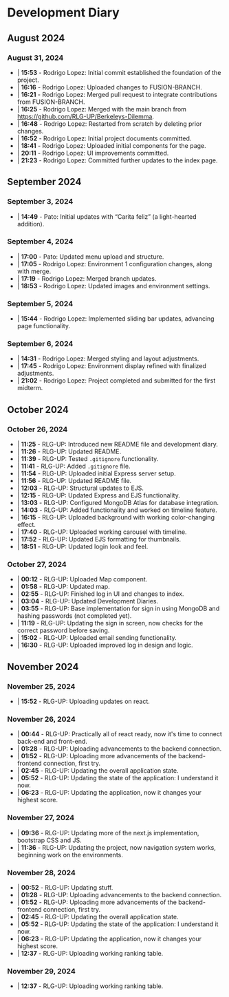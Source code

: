 # Development Diary

## August 2024
### August 31, 2024
- | **15:53** - Rodrigo Lopez: Initial commit established the foundation of the project.
- | **16:16** - Rodrigo Lopez: Uploaded changes to FUSION-BRANCH.
- | **16:21** - Rodrigo Lopez: Merged pull request to integrate contributions from FUSION-BRANCH.
- | **16:25** - Rodrigo Lopez: Merged with the main branch from https://github.com/RLG-UP/Berkeleys-Dilemma.
- | **16:48** - Rodrigo Lopez: Restarted from scratch by deleting prior changes.
- | **16:52** - Rodrigo Lopez: Initial project documents committed.
- | **18:41** - Rodrigo Lopez: Uploaded initial components for the page.
- | **20:11** - Rodrigo Lopez: UI improvements committed.
- | **21:23** - Rodrigo Lopez: Committed further updates to the index page.

## September 2024
### September 3, 2024
- | **14:49** - Pato: Initial updates with “Carita feliz” (a light-hearted addition).

### September 4, 2024
- | **17:00** - Pato: Updated menu upload and structure.
- | **17:05** - Rodrigo Lopez: Environment 1 configuration changes, along with merge.
- | **17:19** - Rodrigo Lopez: Merged branch updates.
- | **18:53** - Rodrigo Lopez: Updated images and environment settings.

### September 5, 2024
- | **15:44** - Rodrigo Lopez: Implemented sliding bar updates, advancing page functionality.

### September 6, 2024
- | **14:31** - Rodrigo Lopez: Merged styling and layout adjustments.
- | **17:45** - Rodrigo Lopez: Environment display refined with finalized adjustments.
- | **21:02** - Rodrigo Lopez: Project completed and submitted for the first midterm.

## October 2024
### October 26, 2024
- | **11:25** - RLG-UP: Introduced new README file and development diary.
- | **11:26** - RLG-UP: Updated README.
- | **11:39** - RLG-UP: Tested `.gitignore` functionality.
- | **11:41** - RLG-UP: Added `.gitignore` file.
- | **11:54** - RLG-UP: Uploaded initial Express server setup.
- | **11:56** - RLG-UP: Updated README file.
- | **12:03** - RLG-UP: Structural updates to EJS.
- | **12:15** - RLG-UP: Updated Express and EJS functionality.
- | **13:03** - RLG-UP: Configured MongoDB Atlas for database integration.
- | **14:03** - RLG-UP: Added functionality and worked on timeline feature.
- | **16:15** - RLG-UP: Uploaded background with working color-changing effect.
- | **17:40** - RLG-UP: Uploaded working carousel with timeline.
- | **17:52** - RLG-UP: Updated EJS formatting for thumbnails.
- | **18:51** - RLG-UP: Updated login look and feel.

### October 27, 2024
- | **00:12** - RLG-UP: Uploaded Map component.
- | **01:58** - RLG-UP: Updated map.
- | **02:55** - RLG-UP: Finished log in UI and changes to index.
- | **03:04** - RLG-UP: Updated Development Diaries.
- | **03:55** - RLG-UP: Base implementation for sign in using MongoDB and hashing passwords (not completed yet).
- | **11:19** - RLG-UP: Updating the sign in screen, now checks for the correct password before saving.
- | **15:02** - RLG-UP: Uploaded email sending functionality.
- | **16:30** - RLG-UP: Uploaded improved log in design and logic.

## November 2024
### November 25, 2024
- | **15:52** - RLG-UP: Uploading updates on react.

### November 26, 2024
- | **00:44** - RLG-UP: Practically all of react ready, now it's time to connect back-end and front-end.
- | **01:28** - RLG-UP: Uploading advancements to the backend connection.
- | **01:52** - RLG-UP: Uploading more advancements of the backend-frontend connection, first try.
- | **02:45** - RLG-UP: Updating the overall application state.
- | **05:52** - RLG-UP: Updating the state of the application: I understand it now.
- | **06:23** - RLG-UP: Updating the application, now it changes your highest score.

### November 27, 2024
- | **09:36** - RLG-UP: Updating more of the next.js implementation, bootstrap CSS and JS.
- | **11:36** - RLG-UP: Updating the project, now navigation system works, beginning work on the environments.

### November 28, 2024
- | **00:52** - RLG-UP: Updating stuff.
- | **01:28** - RLG-UP: Uploading advancements to the backend connection.
- | **01:52** - RLG-UP: Uploading more advancements of the backend-frontend connection, first try.
- | **02:45** - RLG-UP: Updating the overall application state.
- | **05:52** - RLG-UP: Updating the state of the application: I understand it now.
- | **06:23** - RLG-UP: Updating the application, now it changes your highest score.
- | **12:37** - RLG-UP: Uploading working ranking table.

### November 29, 2024
- | **12:37** - RLG-UP: Uploading working ranking table.
